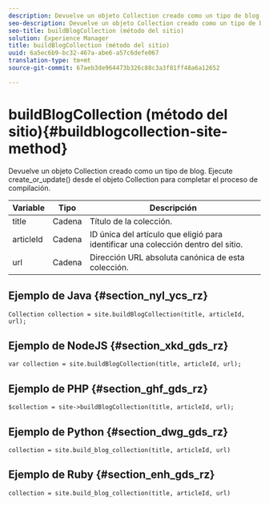 ```yaml
---
description: Devuelve un objeto Collection creado como un tipo de blog. Ejecute create_or_update() desde el objeto Collection para completar el proceso de compilación.
seo-description: Devuelve un objeto Collection creado como un tipo de blog. Ejecute create_or_update() desde el objeto Collection para completar el proceso de compilación.
seo-title: buildBlogCollection (método del sitio)
solution: Experience Manager
title: buildBlogCollection (método del sitio)
uuid: 6a5ec6b9-bc32-467a-abe6-a57c6defe067
translation-type: tm+mt
source-git-commit: 67aeb3de964473b326c88c3a3f81ff48a6a12652

---
```



# buildBlogCollection (método del sitio){#buildblogcollection-site-method}

Devuelve un objeto Collection creado como un tipo de blog. Ejecute create_or_update() desde el objeto Collection para completar el proceso de compilación.

| Variable | Tipo | Descripción |
|--- |--- |--- |
| title | Cadena | Título de la colección. |
| articleId | Cadena | ID única del artículo que eligió para identificar una colección dentro del sitio. |
| url | Cadena | Dirección URL absoluta canónica de esta colección. |

## Ejemplo de Java {#section_nyl_ycs_rz}

```
Collection collection = site.buildBlogCollection(title, articleId, url); 
```

## Ejemplo de NodeJS {#section_xkd_gds_rz}

```
var collection = site.buildBlogCollection(title, articleId, url); 
```

## Ejemplo de PHP {#section_ghf_gds_rz}

```
$collection = site->buildBlogCollection(title, articleId, url); 
```

## Ejemplo de Python {#section_dwg_gds_rz}

```
collection = site.build_blog_collection(title, articleId, url) 
```

## Ejemplo de Ruby {#section_enh_gds_rz}

```
collection = site.build_blog_collection(title, articleId, url) 
```

